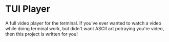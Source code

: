 # TUI Player
A full video player for the terminal. If 
you've ever wanted to watch a video while
doing terminal work, but didn't want ASCII 
art potraying you're video, then this project
is written for you!
